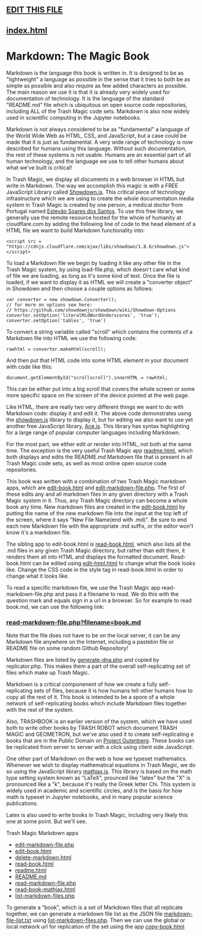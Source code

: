 ## [EDIT THIS FILE](edit-markdown-file.php?filename=markdown.md)

## [index.html](index.html)

# Markdown: The Magic Book

Markdown is the language this book is written in. It is designed to be as "lightweight" a language as possible in the sense that it tries to both be as simple as possible and also require as few added characters as possible. The main reason we use it is that it is already very widely used for documentation of technology.  It is the language of the standard "README.md" file which is ubiquitous on open source code repositories, including ALL of the Trash Magic code sets. Markdown is also now widely used in scientific computing in the Jupyter notebooks.

Markdown is not always considered to be as "fundamental" a language of the World Wide Web as HTML, CSS, and JavaScript, but a case could be made that it is just as fundamental.  A very wide range of technology is now described for humans using this language. Without such documentation, the rest of these systems is not usable. Humans are an essential part of all human technology, and the language we use to tell other humans about what we've built is critical!

In Trash Magic, we display all documents in a web browser in HTML but write in Markdown. The way we accomplish this magic is with a FREE JavaScript Library called [Showdown.js](https://showdownjs.com/).  This critical piece of technology infrastructure which we are using to create the whole documentation media system in Trash Magic is created by one person, a medical doctor from Portugal named [Estevão Soares dos Santos](https://github.com/tivie).  To use this free library, we generally use the remote resource hosted for the whole of humanity at cloudflare.com by adding the following line of code to the head element of a HTML file we want to build Markdown functionality into:


```
<script src = "https://cdnjs.cloudflare.com/ajax/libs/showdown/1.8.6/showdown.js"></script>
```

 To load a Markdown file we begin by loading it like any other file in the Trash Magic system, by using load-file.php, which doesn't care what kind of file we are loading, as long as it's some kind of text. Once the file is loaded, if we want to display it as HTML we will create a "converter object" in Showdown and then choose a couple options as follows:
 
 ```
 var converter = new showdown.Converter();
// for more on options see here:
// https://github.com/showdownjs/showdown/wiki/Showdown-Options
converter.setOption('literalMidWordUnderscores', 'true');
converter.setOption('tables', 'true')
 ```
 
To convert a string variable called "scroll" which contains the contents of a Markdown file into HTML we use the following code:

```
rawhtml = converter.makeHtml(scroll);
```
 
And then put that HTML code into some HTML element in your document with code like this:

```
document.getElementById("scrollscroll").innerHTML = rawhtml;
```

This can be either put into a big scroll that covers the whole screen or some more specific space on the screen of the device pointed at the web page. 

Like HTML, there are really two very different things we want to do with Markdown code: display it and edit it.  The above code demonstrates using the [showdown.js](https://showdownjs.com/) library to display it, but for editing we also want to use  yet another free JavaScript library, [Ace.js](https://ace.c9.io/). This library has syntax highlighting for a large range of popular computer languages including Markdown. 

For the most part, we either edit *or* render into HTML, not both at the same time. The exception is the very useful Trash Magic app [readme.html](readme.html), which both displays and edits the README.md Markdown file that is present in all Trash Magic code sets, as well as most online open source code repositories.

This book was written with a combination of two Trash Magic markdown apps, which are [edit-book.html](edit-book.html) and [edit-markdown-file.php](edit-markdown-file.php). The first of these edits any and all markdown files in any given directory with a Trash Magic system in it.  Thus, any Trash Magic directory can become a whole book any time.  New markdown files are created in the [edit-book.html](edit-book.html) by putting the name of the new markdown file into the input at the top left of the screen, where it says "New File Name(end with .md)".  Be sure to end each new Markdown file with the appropriate .md suffix, or the editor won't know it's a markdown file.  

The sibling app to edit-book.html is [read-book.html](read-book.html), which also lists all the .md files in any given Trash Magic directory, but rather than edit them, it renders them all into HTML and displays the formatted document.  Read-book.html can be edited using [edit-html.html](edit-html.html) to change what the book looks like. Change the CSS code in the style tag in read-book.html in order to change what it looks like.  

To read a specific markdown file, we use the Trash Magic app read-markdown-file.php and pass it a filename to read.  We do this with the question mark and equals sign in a url in a browser. So for example to read book.md, we can use the following link:

### [read-markdown-file.php?filename=book.md](read-markdown-file.php?filename=book.md)

Note that the file does not have to be on the local server, it can be any Markdown file anywhere on the Internet, including a pastebin file or README file on some random Github Repository!

Markdown files are listed by [generate-dna.php](generate-dna.php) and copied by replicator.php. This makes them a part of the overall self-replicating set of files which make up Trash Magic.

Markdown is a critical componenent of how we create a fully self-replicating sets of files, because it is how humans tell other humans how to copy all the rest of it.  This book is intended to be a spore of a whole network of self-replicating books which include Markdown files together with the rest of the system.

Also, TRASHBOOK is an earlier version of the system, which we have used both to write other books by TRASH ROBOT which document TRASH MAGIC and GEOMETRON, but we've also used it to create self-replicating e books that are in the Public Domain on [Project Gutenberg](https://www.gutenberg.org/).  These books can be replicated from server to server with a click using client side JavaScript.

One other part of Markdown on the web is how we typeset mathematics. Whenever we wish to display mathematical equations in Trash Magic, we do so using the JavaScript library [mathjax.js](https://www.mathjax.org/).  This library is based on the math type setting system known as "LaTeX", prounced like "latex" but the "X" is pronounced like a "k", because it's really the Greek letter Chi.  This system is widely used in academic and scientific circles, and is the basis for how math is typeset in Jupyter notebooks, and in many popular science publications. 

Latex is also used to write books in Trash Magic, including very likely this one at some point. But we'll see.

Trash Magic Markdown apps
 
 - [edit-markdown-file.php](edit-markdown-file.php)
 - [edit-book.html](edit-book.html)
 - [delete-markdown.html](delete-markdown.html)
 - [read-book.html](read-book.html)
 - [readme.html](readme.html)
 - [README.md](README.md)
 - [read-markdown-file.php](read-markdown-file.php)
 - [read-book-mathjax.html](read-book-mathjax.html)
 - [list-markdown-files.php](list-markdown-files.php)
 

To generate a "book", which is a set of Markdown files that all replicate together, we can generate a markdown file list as the JSON file [markdown-file-list.txt](markdown-file-list.txt) using [list-markdown-files.php](list-markdown-files.php).  Then we can use the global or local network url for replication of the set using the app [copy-book.html](copy-book.html)
 